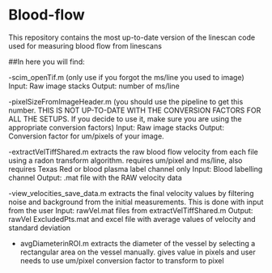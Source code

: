 # Blood-flow
This repository contains the most up-to-date version of the linescan code used for measuring blood flow from linescans

##In here you will find:

-scim_openTif.m (only use if you forgot the ms/line you used to image)
	Input: Raw image stacks
	Output: number of ms/line

-pixelSizeFromImageHeader.m (you should use the pipeline to get this number. THIS IS NOT UP-TO-DATE WITH THE CONVERSION FACTORS FOR ALL THE SETUPS. If you decide to use it, make sure you are using the appropriate conversion factors)
	Input: Raw image stacks
	Output: Conversion factor for um/pixels of your image.

-extractVelTiffShared.m extracts the raw blood flow velocity from each file using a radon transform algorithm. requires um/pixel and ms/line, also requires Texas Red or blood plasma label channel only
	Input: Blood labelling channel
	Output: .mat file with the RAW velocity data

-view_velocities_save_data.m extracts the final velocity values by filtering noise and background from the initial measurements. This is done with input from the user
	Input: rawVel.mat files from extractVelTiffShared.m 
	Output: rawVel ExcludedPts.mat and excel file with average values of velocity and 	standard deviation 

- avgDiameterinROI.m extracts the diameter of the vessel by selecting a rectangular area on the vessel manually. gives value in pixels and user needs to use um/pixel conversion factor to transform to pixel